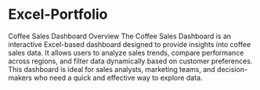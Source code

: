 # Excel-Portfolio

Coffee Sales Dashboard
Overview
The Coffee Sales Dashboard is an interactive Excel-based dashboard designed to provide insights into coffee sales data. It allows users to analyze sales trends, compare performance across regions, and filter data dynamically based on customer preferences. This dashboard is ideal for sales analysts, marketing teams, and decision-makers who need a quick and effective way to explore data.

